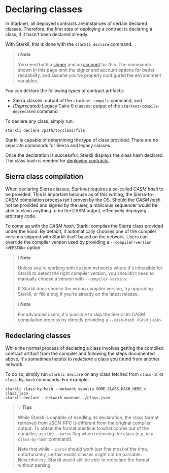 # Declaring classes

In Starknet, all deployed contracts are instances of certain declared classes. Therefore, the first step of deploying a contract is declaring a class, if it hasn't been declared already.

With Starkli, this is done with the `starkli declare` command.

> ℹ️ **Note**
>
> You need both a [signer](./signers.md) and an [account](./accounts.md) for this. The commands shown in this page omit the signer and account options for better readability, and assume you've properly configured the environment variables.

You can declare the following types of contract artifacts:

- Sierra classes: output of the `starknet-compile` command; and
- _(Deprecated)_ Legacy Cairo 0 classes: output of the `starknet-compile-deprecated` command

To declare any class, simply run:

```console
starkli declare /path/to/class/file
```

Starkli is capable of determining the type of class provided. There are no separate commands for Sierra and legacy classes.

Once the declaration is successful, Starkli displays the class hash declared. The class hash is needed for [deploying contracts](./deploying-contracts.md).

## Sierra class compilation

When declaring Sierra classes, Starknet requires a so-called _CASM hash_ to be provided. This is important because as of this writing, the Sierra-to-CASM compilation process isn't proven by the OS. Should the _CASM hash_ not be provided and signed by the user, a malicious sequencer would be able to claim anything to be the CASM output, effectively deploying arbitrary code.

To come up with the _CASM hash_, Starkli compiles the Sierra class provided under the hood. By default, it automatically chooses one of the compiler versions shipped with Starkli itself based on the network. Users can override the compiler version used by providing a `--compiler-version <VERSION>` option.

> ℹ️ **Note**
>
> Unless you're working with custom networks where it's infeasible for Starkli to detect the right compiler version, you shouldn't need to manually choose a version with `--compiler-version`.
>
> If Starkli _does_ choose the wrong compiler version, try upgrading Starkli, or file a bug if you're already on the latest release.

> ℹ️ **Note**
>
> For advanced users, it's possible to skip the Sierra-to-CASM compilation process by directly providing a `--casm-hash <CASM_HASH>`.

## Redeclaring classes

While the normal process of declaring a class involves getting the compiled contract artifact from the compiler and following the steps documented above, it's sometimes helpful to _redeclare_ a class you found from another network.

To do so, simply run `starkli declare` on any class fetched from `class-at` or `class-by-hash` commands. For example:

```console
starkli class-by-hash --network sepolia SOME_CLASS_HASH_HERE > class.json
starkli declare --network mainnet ./class.json
```

> 💡 **Tips**
>
> While Starkli is capable of handling its declaration, the class format retrieved from JSON-RPC is different from the original compiler output. To obtain the format identical to what comes out of the compiler, use the `--parse` flag when retrieving the class (e.g. in a `class-by-hash` command).
>
> Note that while `--parse` should work just fine most of the time, unfortunately, certain exotic classes might not be parsable. Nevertheless, Starkli would still be able to redeclare the format without parsing.

